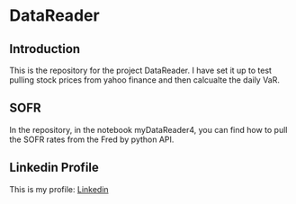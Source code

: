 # DataReader

## Introduction
This is the repository for the project DataReader.
I have set it up to test pulling stock prices from yahoo finance and then calcualte the daily VaR.

## SOFR
In the repository, in the notebook myDataReader4, you can find how to pull the SOFR rates from the Fred by python API.

## Linkedin Profile
This is my profile: [Linkedin](https://www.linkedin.com/in/williamsiu/)

